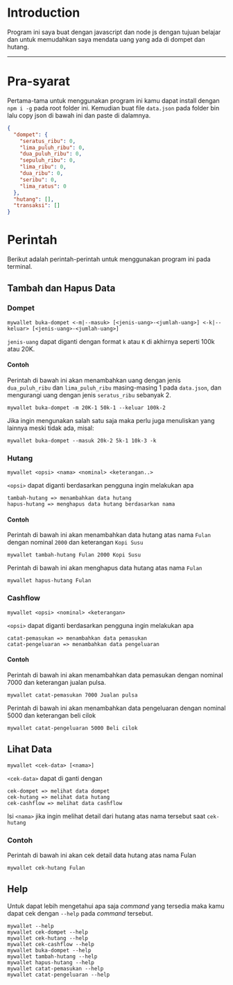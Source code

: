 # Introduction

Program ini saya buat dengan javascript dan node js dengan tujuan belajar dan untuk memudahkan saya mendata uang yang ada di dompet dan hutang.

---

# Pra-syarat

Pertama-tama untuk menggunakan program ini kamu dapat install dengan `npm i -g` pada root folder ini. Kemudian buat file `data.json` pada folder bin lalu copy json di bawah ini dan paste di dalamnya.

```json
{
  "dompet": {
    "seratus_ribu": 0,
    "lima_puluh_ribu": 0,
    "dua_puluh_ribu": 0,
    "sepuluh_ribu": 0,
    "lima_ribu": 0,
    "dua_ribu": 0,
    "seribu": 0,
    "lima_ratus": 0
  },
  "hutang": [],
  "transaksi": []
}
```

# Perintah

Berikut adalah perintah-perintah untuk menggunakan program ini pada terminal.

## Tambah dan Hapus Data

### Dompet

```
mywallet buka-dompet <-m|--masuk> [<jenis-uang>-<jumlah-uang>] <-k|--keluar> [<jenis-uang>-<jumlah-uang>]
```

`jenis-uang` dapat diganti dengan format `k` atau `K` di akhirnya seperti 100k atau 20K.

#### Contoh

Perintah di bawah ini akan menambahkan uang dengan jenis `dua_puluh_ribu` dan `lima_puluh_ribu` masing-masing 1 pada `data.json`, dan mengurangi uang dengan jenis `seratus_ribu` sebanyak 2.

```
mywallet buka-dompet -m 20K-1 50k-1 --keluar 100k-2
```

Jika ingin mengunakan salah satu saja maka perlu juga menuliskan yang lainnya meski tidak ada, misal:

```
mywallet buka-dompet --masuk 20k-2 5k-1 10k-3 -k
```

### Hutang

```
mywallet <opsi> <nama> <nominal> <keterangan..>
```

`<opsi>` dapat diganti berdasarkan pengguna ingin melakukan apa

```
tambah-hutang => menambahkan data hutang
hapus-hutang => menghapus data hutang berdasarkan nama
```

#### Contoh

Perintah di bawah ini akan menambahkan data hutang atas nama `Fulan` dengan nominal `2000` dan keterangan `Kopi Susu`

```
mywallet tambah-hutang Fulan 2000 Kopi Susu
```

Perintah di bawah ini akan menghapus data hutang atas nama `Fulan`

```
mywallet hapus-hutang Fulan
```

### Cashflow

```
mywallet <opsi> <nominal> <keterangan>
```

`<opsi>` dapat diganti berdasarkan pengguna ingin melakukan apa

```
catat-pemasukan => menambahkan data pemasukan
catat-pengeluaran => menambahkan data pengeluaran
```

#### Contoh

Perintah di bawah ini akan menambahkan data pemasukan dengan nominal 7000 dan keterangan jualan pulsa.

```
mywallet catat-pemasukan 7000 Jualan pulsa
```

Perintah di bawah ini akan menambahkan data pengeluaran dengan nominal 5000 dan keterangan beli cilok

```
mywallet catat-pengeluaran 5000 Beli cilok
```

## Lihat Data

```
mywallet <cek-data> [<nama>]
```

`<cek-data>` dapat di ganti dengan

```
cek-dompet => melihat data dompet
cek-hutang => melihat data hutang
cek-cashflow => melihat data cashflow
```

Isi `<nama>` jika ingin melihat detail dari hutang atas nama tersebut saat `cek-hutang`

### Contoh

Perintah di bawah ini akan cek detail data hutang atas nama Fulan

```
mywallet cek-hutang Fulan
```

## Help

Untuk dapat lebih mengetahui apa saja _command_ yang tersedia maka kamu dapat cek dengan `--help` pada _command_ tersebut.

```
mywallet --help
mywallet cek-dompet --help
mywallet cek-hutang --help
mywallet cek-cashflow --help
mywallet buka-dompet --help
mywallet tambah-hutang --help
mywallet hapus-hutang --help
mywallet catat-pemasukan --help
mywallet catat-pengeluaran --help
```
